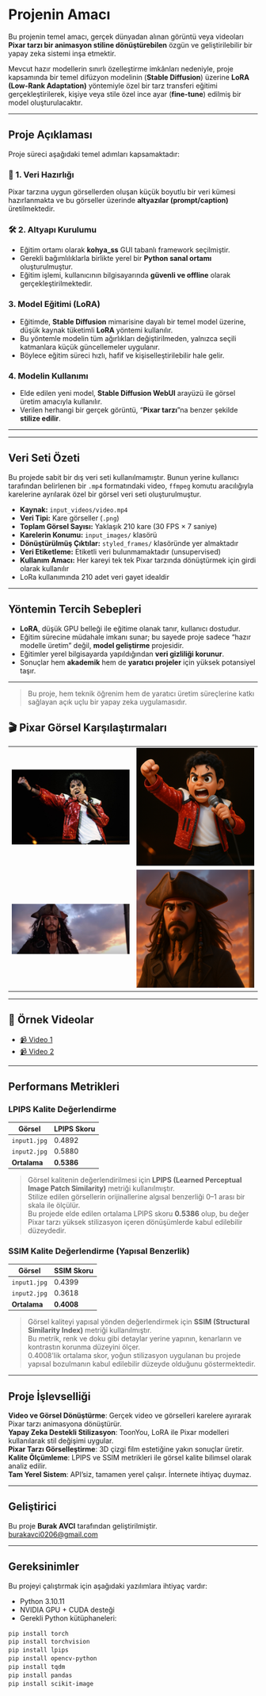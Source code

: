 #  Projenin Amacı

Bu projenin temel amacı, gerçek dünyadan alınan görüntü veya videoları **Pixar tarzı bir animasyon stiline dönüştürebilen** özgün ve geliştirilebilir bir yapay zeka sistemi inşa etmektir. 

Mevcut hazır modellerin sınırlı özelleştirme imkânları nedeniyle, proje kapsamında bir temel difüzyon modelinin (**Stable Diffusion**) üzerine **LoRA (Low-Rank Adaptation)** yöntemiyle özel bir tarz transferi eğitimi gerçekleştirilerek, kişiye veya stile özel ince ayar (**fine-tune**) edilmiş bir model oluşturulacaktır.

---

##  Proje Açıklaması

Proje süreci aşağıdaki temel adımları kapsamaktadır:

### 🧾 1. Veri Hazırlığı

Pixar tarzına uygun görsellerden oluşan küçük boyutlu bir veri kümesi hazırlanmakta ve bu görseller üzerinde **altyazılar (prompt/caption)** üretilmektedir.

### 🛠️ 2. Altyapı Kurulumu

- Eğitim ortamı olarak **kohya_ss** GUI tabanlı framework seçilmiştir.  
- Gerekli bağımlılıklarla birlikte yerel bir **Python sanal ortamı** oluşturulmuştur.  
- Eğitim işlemi, kullanıcının bilgisayarında **güvenli ve offline** olarak gerçekleştirilmektedir.

###  3. Model Eğitimi (LoRA)

- Eğitimde, **Stable Diffusion** mimarisine dayalı bir temel model üzerine, düşük kaynak tüketimli **LoRA** yöntemi kullanılır.  
- Bu yöntemle modelin tüm ağırlıkları değiştirilmeden, yalnızca seçili katmanlara küçük güncellemeler uygulanır.  
- Böylece eğitim süreci hızlı, hafif ve kişiselleştirilebilir hale gelir.

###  4. Modelin Kullanımı

- Elde edilen yeni model, **Stable Diffusion WebUI** arayüzü ile görsel üretim amacıyla kullanılır.  
- Verilen herhangi bir gerçek görüntü, “**Pixar tarzı**”na benzer şekilde **stilize edilir**.

---
---

##  Veri Seti Özeti

Bu projede sabit bir dış veri seti kullanılmamıştır. Bunun yerine kullanıcı tarafından belirlenen bir `.mp4` formatındaki video, `ffmpeg` komutu aracılığıyla karelerine ayrılarak özel bir görsel veri seti oluşturulmuştur.

- **Kaynak:** `input_videos/video.mp4`  
- **Veri Tipi:** Kare görseller (`.png`)  
- **Toplam Görsel Sayısı:** Yaklaşık 210 kare (30 FPS × 7 saniye)  
- **Karelerin Konumu:** `input_images/` klasörü  
- **Dönüştürülmüş Çıktılar:** `styled_frames/` klasöründe yer almaktadır  
- **Veri Etiketleme:** Etiketli veri bulunmamaktadır (unsupervised)  
- **Kullanım Amacı:** Her kareyi tek tek Pixar tarzında dönüştürmek için girdi olarak kullanılır
- LoRa kullanımında 210 adet veri gayet idealdir
---

##  Yöntemin Tercih Sebepleri

- **LoRA**, düşük GPU belleği ile eğitime olanak tanır, kullanıcı dostudur.  
- Eğitim sürecine müdahale imkanı sunar; bu sayede proje sadece “hazır modelle üretim” değil, **model geliştirme** projesidir.  
- Eğitimler yerel bilgisayarda yapıldığından **veri gizliliği korunur**.  
- Sonuçlar hem **akademik** hem de **yaratıcı projeler** için yüksek potansiyel taşır.

---

>  Bu proje, hem teknik öğrenim hem de yaratıcı üretim süreçlerine katkı sağlayan açık uçlu bir yapay zeka uygulamasıdır.

## 🎬 Pixar Görsel Karşılaştırmaları

<table>
  <tr>
    <td align="center"><img src="example_outputs/input1.jpg" width="300"/></td>
    <td align="center"><img src="example_outputs/output1.jpg" width="300"/></td>
  </tr>
  <tr>
    <td align="center"><img src="example_outputs/input2.jpg" width="300"/></td>
    <td align="center"><img src="example_outputs/output2.jpg" width="300"/></td>
  </tr>
</table>

---

## 🎥 Örnek Videolar

- [📹 Video 1](example_outputs/result1.mp4)  
- [📹 Video 2](example_outputs/result2.mp4)


---

##  Performans Metrikleri


###  LPIPS Kalite Değerlendirme

| Görsel         | LPIPS Skoru |
|----------------|--------------|
| `input1.jpg`   | 0.4892       |
| `input2.jpg`   | 0.5880       |
| **Ortalama**   | **0.5386**   |

> Görsel kalitenin değerlendirilmesi için **LPIPS (Learned Perceptual Image Patch Similarity)** metriği kullanılmıştır.  
> Stilize edilen görsellerin orijinallerine algısal benzerliği 0–1 arası bir skala ile ölçülür.  
> Bu projede elde edilen ortalama LPIPS skoru **0.5386** olup, bu değer Pixar tarzı yüksek stilizasyon içeren dönüşümlerde kabul edilebilir düzeydedir.

###  SSIM Kalite Değerlendirme (Yapısal Benzerlik)

| Görsel         | SSIM Skoru |
|----------------|-------------|
| `input1.jpg`   | 0.4399      |
| `input2.jpg`   | 0.3618      |
| **Ortalama**   | **0.4008**  |

> Görsel kaliteyi yapısal yönden değerlendirmek için **SSIM (Structural Similarity Index)** metriği kullanılmıştır.  
> Bu metrik, renk ve doku gibi detaylar yerine yapının, kenarların ve kontrastın korunma düzeyini ölçer.  
> 0.4008'lik ortalama skor, yoğun stilizasyon uygulanan bu projede yapısal bozulmanın kabul edilebilir düzeyde olduğunu göstermektedir.

---

## Proje İşlevselliği

**Video ve Görsel Dönüştürme**: Gerçek video ve görselleri karelere ayırarak Pixar tarzı animasyona dönüştürür.  
**Yapay Zeka Destekli Stilizasyon**: ToonYou, LoRA ile Pixar modelleri kullanılarak stil değişimi uygular.  
**Pixar Tarzı Görselleştirme**: 3D çizgi film estetiğine yakın sonuçlar üretir.  
**Kalite Ölçümleme**: LPIPS ve SSIM metrikleri ile görsel kalite bilimsel olarak analiz edilir.  
**Tam Yerel Sistem**: API’siz, tamamen yerel çalışır. İnternete ihtiyaç duymaz.

---

##  Geliştirici

Bu proje **Burak AVCI** tarafından geliştirilmiştir.  
 burakavci0206@gmail.com

---

##  Gereksinimler

Bu projeyi çalıştırmak için aşağıdaki yazılımlara ihtiyaç vardır:

- Python 3.10.11  
- NVIDIA GPU + CUDA desteği  
- Gerekli Python kütüphaneleri:

```bash
pip install torch
pip install torchvision
pip install lpips
pip install opencv-python
pip install tqdm
pip install pandas
pip install scikit-image
